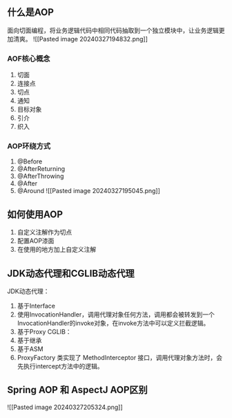 ## 什么是AOP
面向切面编程，将业务逻辑代码中相同代码抽取到一个独立模块中，让业务逻辑更加清爽。
![[Pasted image 20240327194832.png]]
### AOF核心概念
1. 切面
2. 连接点
3. 切点
4. 通知
5. 目标对象
6. 引介
7. 织入
### AOP环绕方式
1. @Before
2. @AfterReturning
3. @AfterThrowing
4. @After
5. @Around
![[Pasted image 20240327195045.png]]
## 如何使用AOP
1. 自定义注解作为切点
2. 配置AOP漆面
3. 在使用的地方加上自定义注解

## JDK动态代理和CGLIB动态代理
JDK动态代理：
1. 基于Interface
2. 使用InvocationHandler，调用代理对象任何方法，调用都会被转发到一个InvocationHandler的invoke对象，在invoke方法中可以定义拦截逻辑。
3. 基于Proxy
CGLIB：
1. 基于继承
2. 基于ASM
3. ProxyFactory 类实现了 MethodInterceptor 接口，调用代理对象方法时，会先执行intercept方法中的逻辑。

## Spring AOP 和 AspectJ AOP区别

![[Pasted image 20240327205324.png]]

